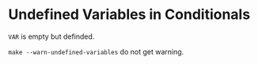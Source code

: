 # Undefined Variables in Conditionals
`VAR` is empty but definded.

`make --warn-undefined-variables` do not get warning.